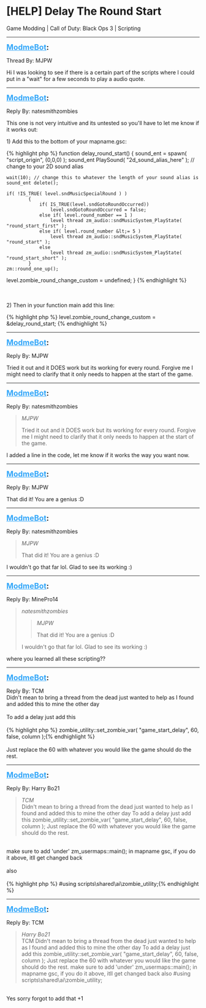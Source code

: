 # [HELP] Delay The Round Start
Game Modding | Call of Duty: Black Ops 3 | Scripting

---
<strong style="font-size: 1.4em;"><span style="text-decoration: underline;text-decoration-color: #34a7f9;"><span style="color:#34a7f9;">ModmeBot</span></span>:</strong>

<p>Thread By: MJPW<br /><p style="text-align:left;">Hi I was looking to see if there is a certain part of the scripts where I could put in a &quot;wait&quot; for a few seconds to play a audio quote.</p></p>

---
<strong style="font-size: 1.4em;"><span style="text-decoration: underline;text-decoration-color: #34a7f9;"><span style="color:#34a7f9;">ModmeBot</span></span>:</strong>

<p>Reply By: natesmithzombies<br /><p style="text-align:left;">This one is not very intuitive and its untested so you&#39;ll have to let me know if it works out: </p><p style="text-align:left;"></p><p style="text-align:left;">1) Add this to the bottom of your mapname.gsc: </p>{% highlight php %}
function delay_round_start()
{
	sound_ent = spawn( "script_origin", (0,0,0) ); 
	sound_ent PlaySound( "2d_sound_alias_here" ); // change to your 2D sound alias
	
	wait(10); // change this to whatever the length of your sound alias is
	sound_ent delete(); 
	
	if( !IS_TRUE( level.sndMusicSpecialRound ) )
			{
				if( IS_TRUE(level.sndGotoRoundOccurred))
					level.sndGotoRoundOccurred = false;
				else if( level.round_number == 1 )
					level thread zm_audio::sndMusicSystem_PlayState( "round_start_first" );
				else if( level.round_number &lt;= 5 )
					level thread zm_audio::sndMusicSystem_PlayState( "round_start" );
				else
					level thread zm_audio::sndMusicSystem_PlayState( "round_start_short" );
			}
	zm::round_one_up();
level.zombie_round_change_custom = undefined; 
}
{% endhighlight %}
<br /><br /><br /><p style="text-align:left;">2) Then in your function main add this line: </p>{% highlight php %}
level.zombie_round_change_custom = &amp;delay_round_start;
{% endhighlight %}
</p>

---
<strong style="font-size: 1.4em;"><span style="text-decoration: underline;text-decoration-color: #34a7f9;"><span style="color:#34a7f9;">ModmeBot</span></span>:</strong>

<p>Reply By: MJPW<br /><p style="text-align:left;">Tried it out and it DOES work but its working for every round. Forgive me I might need to clarify that it only needs to happen at the start of the game.</p></p>

---
<strong style="font-size: 1.4em;"><span style="text-decoration: underline;text-decoration-color: #34a7f9;"><span style="color:#34a7f9;">ModmeBot</span></span>:</strong>

<p>Reply By: natesmithzombies<br /><blockquote><em>MJPW</em><p style="text-align:left;">Tried it out and it DOES work but its working for every round. Forgive me I might need to clarify that it only needs to happen at the start of the game.</p></blockquote><p style="text-align:left;">I added a line in the code, let me know if it works the way you want now. </p></p>

---
<strong style="font-size: 1.4em;"><span style="text-decoration: underline;text-decoration-color: #34a7f9;"><span style="color:#34a7f9;">ModmeBot</span></span>:</strong>

<p>Reply By: MJPW<br /><p style="text-align:left;">That did it! You are a genius :D</p></p>

---
<strong style="font-size: 1.4em;"><span style="text-decoration: underline;text-decoration-color: #34a7f9;"><span style="color:#34a7f9;">ModmeBot</span></span>:</strong>

<p>Reply By: natesmithzombies<br /><blockquote><em>MJPW</em><p style="text-align:left;">That did it! You are a genius :D</p></blockquote><p style="text-align:left;">I wouldn&#39;t go that far lol. Glad to see its working :)</p></p>

---
<strong style="font-size: 1.4em;"><span style="text-decoration: underline;text-decoration-color: #34a7f9;"><span style="color:#34a7f9;">ModmeBot</span></span>:</strong>

<p>Reply By: MinePro14<br /><blockquote><em>natesmithzombies</em><blockquote><em>MJPW</em><p style="text-align:left;">That did it! You are a genius :D</p></blockquote><p style="text-align:left;">I wouldn&#39;t go that far lol. Glad to see its working :)</p></blockquote><p style="text-align:left;"></p><p style="text-align:left;">where you learned all these scripting??</p></p>

---
<strong style="font-size: 1.4em;"><span style="text-decoration: underline;text-decoration-color: #34a7f9;"><span style="color:#34a7f9;">ModmeBot</span></span>:</strong>

<p>Reply By: TCM<br />Didn&#39;t mean to bring a thread from the dead just wanted to help as I found and added this to mine the other day<br /> <br />To add a delay just add this<br /> <br />{% highlight php %}
zombie_utility::set_zombie_var( "game_start_delay", 				60,		false,	column );{% endhighlight %}
 <br /> <br />Just replace the 60 with whatever you would like the game should do the rest.</p>

---
<strong style="font-size: 1.4em;"><span style="text-decoration: underline;text-decoration-color: #34a7f9;"><span style="color:#34a7f9;">ModmeBot</span></span>:</strong>

<p>Reply By: Harry Bo21<br /><blockquote><em>TCM</em><br />Didn&#39;t mean to bring a thread from the dead just wanted to help as I found and added this to mine the other day   To add a delay just add this   zombie_utility::set_zombie_var( &quot;game_start_delay&quot;, 60, false, column );     Just replace the 60 with whatever you would like the game should do the rest.</blockquote><br /> make sure to add &#39;under&#39; zm_usermaps::main(); in mapname gsc, if you do it above, itll get changed back<br /> <br />also<br /> <br />{% highlight php %}
#using scripts\shared\ai\zombie_utility;{% endhighlight %}
</p>

---
<strong style="font-size: 1.4em;"><span style="text-decoration: underline;text-decoration-color: #34a7f9;"><span style="color:#34a7f9;">ModmeBot</span></span>:</strong>

<p>Reply By: TCM<br /><blockquote><em>Harry Bo21</em><br />TCM Didn&#39;t mean to bring a thread from the dead just wanted to help as I found and added this to mine the other day   To add a delay just add this   zombie_utility::set_zombie_var( &quot;game_start_delay&quot;, 60, false, column );     Just replace the 60 with whatever you would like the game should do the rest.  make sure to add &#39;under&#39; zm_usermaps::main(); in mapname gsc, if you do it above, itll get changed back   also   #using scripts\shared\ai\zombie_utility;</blockquote><br /> Yes sorry forgot to add that +1</p>
